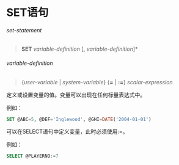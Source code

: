 # SET语句

###### set-statement  
> **SET** *variable-definition* [**,** *variable-definition*]\*

###### variable-definition  
> {*user-variable* | *system-variable*} {**=** | **:=**} *scalar-expression*

定义或设置变量的值。变量可以出现在任何标量表达式中。

例如：

``` SQL
SET @ABC=5, @DEF='Inglewood', @GHI=DATE('2004-01-01')
```

可以在SELECT语句中定义变量，此时必须使用:=。

例如：

``` SQL
SELECT @PLAYERNO:=7
```